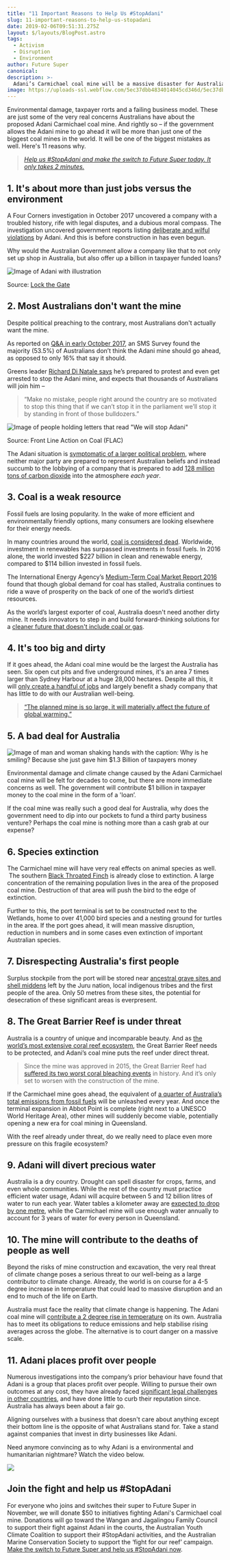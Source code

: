```yaml
---
title: "11 Important Reasons to Help Us #StopAdani"
slug: 11-important-reasons-to-help-us-stopadani
date: 2019-02-06T09:51:31.275Z
layout: $/layouts/BlogPost.astro
tags:
  - Activism
  - Disruption
  - Environment
author: Future Super
canonical:
description: >-
  Adani’s Carmichael coal mine will be a massive disaster for Australians everywhere, and you can help Future Super stop it. Find out more.
image: https://uploads-ssl.webflow.com/5ec37dbb4834014045cd346d/5ec37dbc48340173a0cd3dad_stop%20adani%20(1).jpg
---
```


Environmental damage, taxpayer rorts and a failing business model. These are just some of the very real concerns Australians have about the proposed Adani Carmichael coal mine. And rightly so – if the government allows the Adani mine to go ahead it will be more than just one of the biggest coal mines in the world. It will be one of the biggest mistakes as well. Here's 11 reasons why.

> [_Help us #StopAdani and make the switch to Future Super today. It only takes 2 minutes._](https://www.myfuturesuper.com.au/switch/stopadani)

## 1\. It's about more than just jobs versus the environment

A Four Corners investigation in October 2017 uncovered a company with a troubled history, rife with legal disputes, and a dubious moral compass. The investigation uncovered government reports listing [deliberate and wilful violations](http://www.abc.net.au/4corners/digging-into-adani/9008500) by Adani. And this is before construction in has even begun.

Why would the Australian Government allow a company like that to not only set up shop in Australia, but also offer up a billion in taxpayer funded loans?

![Image of Adani with illustration](https://lh4.googleusercontent.com/rYBZ0RU002qPPnSg2MvECMj1MRLts-EEicfY9KStWSNG1PZ9SGo24DFNRzbW176hwiWPn5zNHbAp9VEVegbZeNOKDh4o4eaLBtHGtrXu3HUl3XGNLYXThtZQQL8Y2-IfB5F4urSp)

‍Source: [Lock the Gate](https://twitter.com/lockthegate/status/629609201199919104)

## 2\. Most Australians don't want the mine

Despite political preaching to the contrary, most Australians don't actually want the mine.

As reported on [Q&A in early October 2017](http://www.roymorgan.com/findings/7364-roy-morgan-snap-sms-survey-adani-coal-mine-october-2017-201710130323), an SMS Survey found the majority (53.5%) of Australians don’t think the Adani mine should go ahead, as opposed to only 16% that say it should.

Greens leader [Richard Di Natale says](http://www.theaustralian.com.au/national-affairs/adani-mine-wont-happen-greens-predict/news-story/7899ecf20b5897750ab1725a5e815f91) he’s prepared to protest and even get arrested to stop the Adani mine, and expects that thousands of Australians will join him –

> “Make no mistake, people right around the country are so motivated to stop this thing that if we can’t stop it in the parliament we’ll stop it by standing in front of those bulldozers.”

![Image of people holding letters that read "We will stop Adani"](https://lh5.googleusercontent.com/JGRfJbm_Bam99lTuplMD7goHLBnA2fTbeHPmJ1NDMjIou4H5hwhnMdwW1tQfkk6tWpBuVj5q9NrOVMApwJ8zPxq-sidy4hmyYkdlUcmq5mcowosr2ngK_z9WFAkuu-sAxGJAvYGC)

Source: Front Line Action on Coal (FLAC)

The Adani situation is [symptomatic of a larger political problem](https://newmatilda.com/2017/10/10/adanis-coal-mine-is-a-symptom-of-the-crisis-in-australian-politics/), where neither major party are prepared to represent Australian beliefs and instead succumb to the lobbying of a company that is prepared to add [128 million tons of carbon dioxide](https://sputniknews.com/asia/201704041052259467-environmentalists-alarmed-by-coal-mine/) into the atmosphere _each year_.

## 3\. Coal is a weak resource

Fossil fuels are losing popularity. In the wake of more efficient and environmentally friendly options, many consumers are looking elsewhere for their energy needs.

In many countries around the world, [coal is considered dead](https://www.ft.com/content/702822b6-46f0-11e7-8d27-59b4dd6296b8). Worldwide, investment in renewables has surpassed investments in fossil fuels. In 2016 alone, the world invested $227 billion in clean and renewable energy, compared to $114 billion invested in fossil fuels.

The International Energy Agency’s [Medium-Term Coal Market Report 2016](http://www.iea.org/bookshop/735-Medium-Term_Coal_Market_Report_2016) found that though global demand for coal has stalled, Australia continues to ride a wave of prosperity on the back of one of the world’s dirtiest resources.

As the world’s largest exporter of coal, Australia doesn't need another dirty mine. It needs innovators to step in and build forward-thinking solutions for a [cleaner future that doesn't include coal or gas](https://www.acf.org.au/clean_energy_target_lie).

## 4\. It's too big and dirty

If it goes ahead, the Adani coal mine would be the largest the Australia has seen. Six open cut pits and five underground mines, it's an area 7 times larger than Sydney Harbour at a huge 28,000 hectares. Despite all this, it will [only create a handful of jobs](https://newmatilda.com/2017/10/10/adanis-coal-mine-is-a-symptom-of-the-crisis-in-australian-politics/) and largely benefit a shady company that has little to do with our Australian well-being.

> [“The planned mine is so large, it will materially affect the future of global warming.”](https://newmatilda.com/2017/10/10/adanis-coal-mine-is-a-symptom-of-the-crisis-in-australian-politics/)

## 5\. A bad deal for Australia

![Image of man and woman shaking hands with the caption: Why is he smiling? Because she just gave him $1.3 Billion of taxpayers money](<https://uploads-ssl.webflow.com/5ec37dbb4834014045cd346d/5ec37dbc4834015d02cd3db8_why%20is%20he%20smiling%20(1).png>)

Environmental damage and climate change caused by the Adani Carmichael coal mine will be felt for decades to come, but there are more immediate concerns as well. The government will contribute $1 billion in taxpayer money to the coal mine in the form of a 'loan’.

If the coal mine was really such a good deal for Australia, why does the government need to dip into our pockets to fund a third party business venture? Perhaps the coal mine is nothing more than a cash grab at our expense?

## 6\. Species extinction

The Carmichael mine will have very real effects on animal species as well.  The southern [Black Throated Finch](http://m.greenpeace.org/australia/Global/australia/140218_Black-throated%20finch%20GP%20fact%20sheet%20FINAL.pdf) is already close to extinction. A large concentration of the remaining population lives in the area of the proposed coal mine. Destruction of that area will push the bird to the edge of extinction.

Further to this, the port terminal is set to be constructed next to the Wetlands, home to over 41,000 bird species and a nesting ground for turtles in the area. If the port goes ahead, it will mean massive disruption, reduction in numbers and in some cases even extinction of important Australian species.

## 7\. Disrespecting Australia's first people

Surplus stockpile from the port will be stored near [ancestral grave sites and shell middens](http://www.smh.com.au/lifestyle/murky-waters-20130701-2p5zz.html) left by the Juru nation, local indigenous tribes and the first people of the area. Only 50 metres from these sites, the potential for desecration of these significant areas is everpresent.

## 8\. The Great Barrier Reef is under threat

Australia is a country of unique and incomparable beauty. And as [the world’s most extensive coral reef ecosystem](http://whc.unesco.org/en/list/154), the Great Barrier Reef needs to be protected, and Adani’s coal mine puts the reef under direct threat.

> Since the mine was approved in 2015, the Great Barrier Reef had [suffered its two worst coral bleaching events](http://www.abc.net.au/news/2017-06-22/godfather-of-coral-urges-adani-mine-approval-rethink/8639082) in history. And it’s only set to worsen with the construction of the mine.

If the Carmichael mine goes ahead, the equivalent of [a quarter of Australia’s total emissions from fossil fuels](https://www.theguardian.com/commentisfree/2017/apr/07/its-either-adani-or-the-great-barrier-reef-are-we-willing-to-fight-for-a-wonder-of-the-world) will be unleashed every year. And once the terminal expansion in Abbot Point is complete (right next to a UNESCO World Heritage Area), other mines will suddenly become viable, potentially opening a new era for coal mining in Queensland.

With the reef already under threat, do we really need to place even more pressure on this fragile ecosystem?

## 9\. Adani will divert precious water

Australia is a dry country. Drought can spell disaster for crops, farms, and even whole communities. While the rest of the country must practice efficient water usage, Adani will acquire between 5 and 12 billion litres of water to run each year. Water tables a kilometer away are [expected to drop by one metre](http://m.greenpeace.org/australia/en/high/news/climate/Top-10-reasons-why-Carmichael-mega-mine-is-a-REALLY-bad-idea/), while the Carmichael mine will use enough water annually to account for 3 years of water for every person in Queensland.

## 10\. The mine will contribute to the deaths of people as well

Beyond the risks of mine construction and excavation, the very real threat of climate change poses a serious threat to our well-being as a large contributor to climate change. Already, the world is on course for a 4-5 degree increase in temperature that could lead to massive disruption and an end to much of the life on Earth.

Australia must face the reality that climate change is happening. The Adani coal mine will [contribute a 2 degree rise in temperature](http://www.smh.com.au/comment/this-is-not-rhetoric-approving-the-adani-coal-mine-will-kill-people-20170518-gw7nv9.html) on its own. Australia has to meet its obligations to reduce emissions and help stabilise rising averages across the globe. The alternative is to court danger on a massive scale.

## 11\. Adani places profit over people

Numerous investigations into the company’s prior behaviour have found that Adani is a group that places profit over people. Willing to pursue their own outcomes at any cost, they have already faced [significant legal challenges in other countries](http://www.abc.net.au/4corners/digging-into-adani/9008500), and have done little to curb their reputation since. Australia has always been about a fair go.

Aligning ourselves with a business that doesn't care about anything except their bottom line is the opposite of what Australians stand for. Take a stand against companies that invest in dirty businesses like Adani.

Need anymore convincing as to why Adani is a environmental and humanitarian nightmare? Watch the video below.

![](https://lh6.googleusercontent.com/utk5j1uQdt8JPq6SZ-p2Z_GEHoM16NcRSRiXAH8PtS7JZezW9BPOuFk4JGWZPYL4s-4irYzWvT7rzNRGiNctFueI8l-Sa4jN9hFZ78gO5Mb7U6BaNX3dg4or4v337cYrlfj2y6-f)

## Join the fight and help us #StopAdani

For everyone who joins and switches their super to Future Super in November, we will donate $50 to initiatives fighting Adani's Carmichael coal mine. Donations will go toward the Wangan and Jagalingou Family Council to support their fight against Adani in the courts, the Australian Youth Climate Coalition to support their #StopAdani activities, and the Australian Marine Conservation Society to support the ‘fight for our reef’ campaign. [Make the switch to Future Super and help us #StopAdani now](https://www.myfuturesuper.com.au/join).

